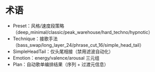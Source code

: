 # 术语
- Preset：风格/速度段策略（deep_minimal/classic/peak_warehouse/hard_techno/hypnotic）
- Technique：接歌手法（bass_swap/long_layer_24/phrase_cut_16/simple_head_tail）
- SimpleHeadTail：仅头尾相接（禁用滤波自动化）
- Emotion：energy/valence/arousal 三元组
- Plan：自动歌单编排结果（序列 + 过渡元信息）
